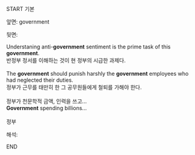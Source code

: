 START
기본

앞면:
government


뒷면:
<div>Understaning anti-<strong>government</strong> sentiment is the prime task of this <strong>government</strong>. </div><div><div>반정부 정서를 이해하는 것이 현 정부의 시급한 과제다.</div></div><div><br></div><div><div>The <strong>government</strong> should punish harshly the <strong>government</strong> employees who had neglected their duties. </div><div><div>정부가 근무를 태만히 한 그 공무원들에게 철퇴를 가해야 한다.</div></div></div><div><br></div><div><div><div><span>정부가 천문학적 금액, 인력을 쓰고...</span></div></div><div><div><span><strong>Government</strong> spending billions...</span></div></div></div><div><br></div><div>정부</div>


해석:
<!--ID: 1746614453998-->
END